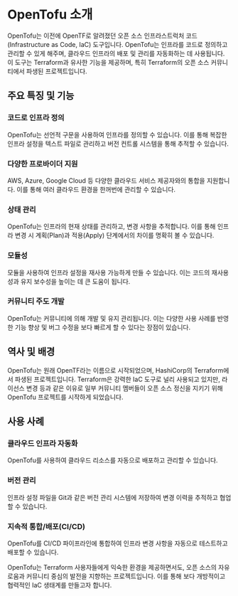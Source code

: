 # OpenTofu 소개

OpenTofu는 이전에 OpenTF로 알려졌던 오픈 소스 인프라스트럭처 코드(Infrastructure as Code, IaC) 도구입니다. OpenTofu는 인프라를 코드로 정의하고 관리할 수 있게 해주며, 클라우드 인프라의 배포 및 관리를 자동화하는 데 사용됩니다. 이 도구는 Terraform과 유사한 기능을 제공하며, 특히 Terraform의 오픈 소스 커뮤니티에서 파생된 프로젝트입니다.

## 주요 특징 및 기능

### 코드로 인프라 정의
OpenTofu는 선언적 구문을 사용하여 인프라를 정의할 수 있습니다. 이를 통해 복잡한 인프라 설정을 텍스트 파일로 관리하고 버전 컨트롤 시스템을 통해 추적할 수 있습니다.

### 다양한 프로바이더 지원
AWS, Azure, Google Cloud 등 다양한 클라우드 서비스 제공자와의 통합을 지원합니다. 이를 통해 여러 클라우드 환경을 한꺼번에 관리할 수 있습니다.

### 상태 관리
OpenTofu는 인프라의 현재 상태를 관리하고, 변경 사항을 추적합니다. 이를 통해 인프라 변경 시 계획(Plan)과 적용(Apply) 단계에서의 차이를 명확히 볼 수 있습니다.

### 모듈성
모듈을 사용하여 인프라 설정을 재사용 가능하게 만들 수 있습니다. 이는 코드의 재사용성과 유지 보수성을 높이는 데 큰 도움이 됩니다.

### 커뮤니티 주도 개발
OpenTofu는 커뮤니티에 의해 개발 및 유지 관리됩니다. 이는 다양한 사용 사례를 반영한 기능 향상 및 버그 수정을 보다 빠르게 할 수 있다는 장점이 있습니다.

## 역사 및 배경

OpenTofu는 원래 OpenTF라는 이름으로 시작되었으며, HashiCorp의 Terraform에서 파생된 프로젝트입니다. Terraform은 강력한 IaC 도구로 널리 사용되고 있지만, 라이선스 변경 등과 같은 이유로 일부 커뮤니티 멤버들이 오픈 소스 정신을 지키기 위해 OpenTofu 프로젝트를 시작하게 되었습니다.

## 사용 사례

### 클라우드 인프라 자동화
OpenTofu를 사용하여 클라우드 리소스를 자동으로 배포하고 관리할 수 있습니다.

### 버전 관리
인프라 설정 파일을 Git과 같은 버전 관리 시스템에 저장하여 변경 이력을 추적하고 협업할 수 있습니다.

### 지속적 통합/배포(CI/CD)
OpenTofu를 CI/CD 파이프라인에 통합하여 인프라 변경 사항을 자동으로 테스트하고 배포할 수 있습니다.

OpenTofu는 Terraform 사용자들에게 익숙한 환경을 제공하면서도, 오픈 소스의 자유로움과 커뮤니티 중심의 발전을 지향하는 프로젝트입니다. 이를 통해 보다 개방적이고 협력적인 IaC 생태계를 만들고자 합니다.
